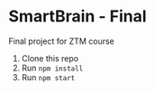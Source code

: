 # SmartBrain - Final 
Final project for ZTM course

1. Clone this repo
2. Run `npm install`
3. Run `npm start`
